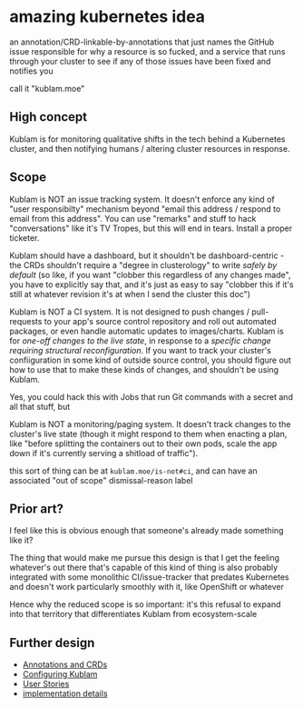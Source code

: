 # amazing kubernetes idea

an annotation/CRD-linkable-by-annotations that just names the GitHub issue responsible for why a resource is so fucked, and a service that runs through your cluster to see if any of those issues have been fixed and notifies you

call it "kublam.moe"

## High concept

Kublam is for monitoring qualitative shifts in the tech behind a Kubernetes cluster, and then notifying humans / altering cluster resources in response.

## Scope

Kublam is NOT an issue tracking system. It doesn't enforce any kind of "user responsibilty" mechanism beyond "email this address / respond to email from this address". You can use "remarks" and stuff to hack "conversations" like it's TV Tropes, but this will end in tears. Install a proper ticketer.

Kublam should have a dashboard, but it shouldn't be dashboard-centric - the CRDs shouldn't require a "degree in clusterology" to write *safely by default* (so like, if you want "clobber this regardless of any changes made", you have to explicitly say that, and it's just as easy to say "clobber this if it's still at whatever revision it's at when I send the cluster this doc")

Kublam is NOT a CI system. It is not designed to push changes / pull-requests to your app's source control repository and roll out automated packages, or even handle automatic updates to images/charts. Kublam is for *one-off changes to the live state*, in response to a *specific change requiring structural reconfiguration*. If you want to track your cluster's confiiguration in some kind of outside source control, you should figure out how to use that to make these kinds of changes, and shouldn't be using Kublam.

Yes, you could hack this with Jobs that run Git commands with a secret and all that stuff, but

Kublam is NOT a monitoring/paging system. It doesn't track changes to the cluster's live state (though it might respond to them when enacting a plan, like "before splitting the containers out to their own pods, scale the app down if it's currently serving a shitload of traffic").

this sort of thing can be at `kublam.moe/is-not#ci`, and can have an associated "out of scope" dismissal-reason label

## Prior art?

I feel like this is obvious enough that someone's already made something like it?

The thing that would make me pursue this design is that I get the feeling whatever's out there that's capable of this kind of thing is also probably integrated with some monolithic CI/issue-tracker that predates Kubernetes and doesn't work particularly smoothly with it, like OpenShift or whatever

Hence why the reduced scope is so important: it's this refusal to expand into that territory that differentiates Kublam from ecosystem-scale

## Further design

- [Annotations and CRDs](6ff7ba7e-05b1-4535-a409-0a3ffa8ce476.md)
- [Configuring Kublam](65236bd2-00fb-4c19-ae15-23d97d607257.md)
- [User Stories](b6d22b89-7b1f-48fe-af13-27d4278d9304.md)
- [implementation details](b95507c4-ab45-4578-ab41-8f975a536a89.md)
